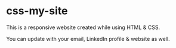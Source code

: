 # css-my-site

This is a responsive website created while using HTML & CSS.

You can update with your email, LinkedIn profile & website as well.